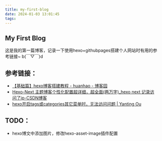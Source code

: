 ```yaml
---
title: my-first-blog
date: 2024-01-03 13:01:45
tags:
---
```



## My First Blog

这是我的第一篇博客，记录一下使用hexo+githubpages搭建个人网站时有用的参考链接~ b(￣▽￣)d


## 参考链接：

- [【基础篇】hexo博客搭建教程 - huanhao - 博客园](https://www.cnblogs.com/huanhao/p/hexobase.html)
- [Hexo-Next 主题博客个性化配置超详细，超全面(两万字)_hexo next 记录访问了ip-CSDN博客](https://blog.csdn.net/as480133937/article/details/100138838)
- [hexo开启tags或categories其它菜单时，无法访问问题 | Yanting Ou](https://oytoyt.github.io/2018/12/06/hexo%E5%BC%80%E5%90%AFtags%E6%88%96categories%E5%85%B6%E5%AE%83%E8%8F%9C%E5%8D%95%E6%97%B6%EF%BC%8C%E6%97%A0%E6%B3%95%E8%AE%BF%E9%97%AE%E9%97%AE%E9%A2%98/)


## TODO：

- hexo博文中添加图片，修改hexo-asset-image插件配置